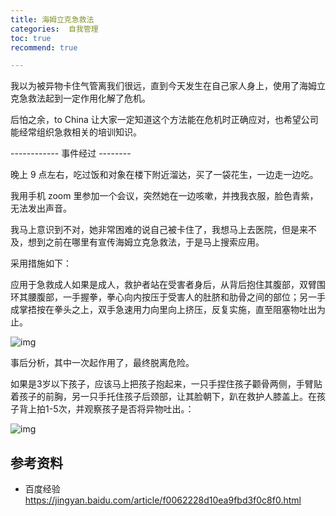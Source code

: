 ```yaml
---
title: 海姆立克急救法
categories:  自我管理
toc: true
recommend: true

---
```




我以为被异物卡住气管离我们很远，直到今天发生在自己家人身上，使用了海姆立克急救法起到一定作用化解了危机。

后怕之余，to China 让大家一定知道这个方法能在危机时正确应对，也希望公司能经常组织急救相关的培训知识。

------------ 事件经过 -------- 

晚上 9 点左右，吃过饭和对象在楼下附近溜达，买了一袋花生，一边走一边吃。

我用手机 zoom 里参加一个会议，突然她在一边咳嗽，并拽我衣服，脸色青紫，无法发出声音。

我马上意识到不对，她非常困难的说自己被卡住了，我想马上去医院，但是来不及，想到之前在哪里有宣传海姆立克急救法，于是马上搜索应用。

采用措施如下：

应用于急救成人如果是成人，救护者站在受害者身后，从背后抱住其腹部，双臂围环其腰腹部，一手握拳，拳心向内按压于受害人的肚脐和肋骨之间的部位；另一手成掌捂按在拳头之上，双手急速用力向里向上挤压，反复实施，直至阻塞物吐出为止。

![img](http://cdn.printf.cn/self-management/first-aid/7830e01d96d81819ad27cd7e876efbf202b3de5e.jpg)

事后分析，其中一次起作用了，最终脱离危险。

如果是3岁以下孩子，应该马上把孩子抱起来，一只手捏住孩子颧骨两侧，手臂贴着孩子的前胸，另一只手托住孩子后颈部，让其脸朝下，趴在救护人膝盖上。在孩子背上拍1-5次，并观察孩子是否将异物吐出。：



![img](http://cdn.printf.cn/self-management/first-aid/03f26bd7997bbbf40e5f18695549610f8b56d65e.jpg)

## 参考资料 

- 百度经验 https://jingyan.baidu.com/article/f0062228d10ea9fbd3f0c8f0.html
